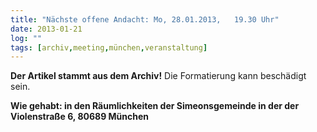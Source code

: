 ```yaml
---
title: "Nächste offene Andacht: Mo, 28.01.2013,   19.30 Uhr"
date: 2013-01-21
log: ""
tags: [archiv,meeting,münchen,veranstaltung]
---
```

**Der Artikel stammt aus dem Archiv!** Die Formatierung kann beschädigt sein.

**Wie gehabt: in den Räumlichkeiten der Simeonsgemeinde in der der Violenstraße 6, 80689 München**
